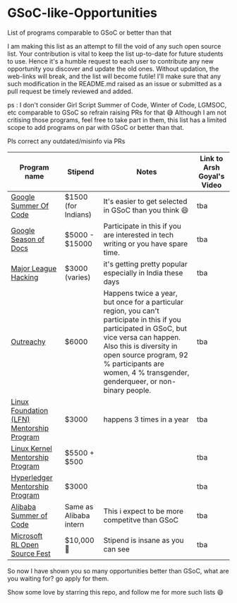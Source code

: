 # GSoC-like-Opportunities
List of programs comparable to GSoC or better than that

I am making this list as an attempt to fill the void of any such open source list. Your contribution is vital to keep the list up-to-date for future students to use. Hence it's a humble request to each user to contribute any new opportunity you discover and update the old ones. Without updation, the web-links will break, and the list will become futile! I'll make sure that any such modification in the README.md raised as an issue or submitted as a pull request be timely reviewed and added.

ps : I don't consider Girl Script Summer of Code, Winter of Code, LGMSOC, etc comparable to GSoC so refrain raising PRs for that 😅
Although I am not critising those programs, feel free to take part in them, this list has a limited scope to add programs on par with GSoC or better than that.

Pls correct any outdated/misinfo via PRs

| Program name | Stipend | Notes | Link to Arsh Goyal's Video |
| ----- | ------ | -------------- | ---- |
| [Google Summer Of Code](https://summerofcode.withgoogle.com/) | $1500 (for Indians)  | It's easier to get selected in GSoC than you think 😄 |  tba    |
| [Google Season of Docs](https://developers.google.com/season-of-docs) | $5000 - $15000 | Participate in this if you are interested in tech writing or you have spare time. | tba |
| [Major League Hacking](https://fellowship.mlh.io/) | $3000 (varies) | it's getting pretty popular especially in India these days| tba |
| [Outreachy](https://www.outreachy.org/) | $6000 | Happens twice a year, but once for a particular region, you can't participate in this if you participated in GSoC, but vice versa can happen. Also this is diversity in open source program, 92 % participants are women, 4 % transgender, genderqueer, or non-binary people. | tba |
| [Linux Foundation (LFN) Mentorship Program](https://wiki.lfnetworking.org/display/LN/LFN+Mentorship+Program) | $3000 | happens 3 times in a year | tba |
| [Linux Kernel Mentorship Program](https://www.linuxfoundation.org/blog/2019/03/announcing-the-linux-kernel-mentorship-project-on-communitybridge-a-new-linux-foundation-platform/) | $5500 + $500 | |tba | 
| [Hyperledger Mentorship Program](https://www.google.com/url?q=https://wiki.hyperledger.org/display/INTERN&sa=D&source=editors&ust=1630824291045000&usg=AOvVaw3vyLKMYaswGVKCgjLdutTm) | $3000 | | tba |
| [Alibaba Summer of Code](https://www.alibabacloud.com/blog/alibaba-summer-of-code-2020-leading-the-new-open-source-trend_596241) | Same as Alibaba intern | This i expect to be more competitve than GSoC | tba |
| [Microsoft RL Open Source Fest](https://www.microsoft.com/en-us/research/academic-program/rl-open-source-fest/) | $10,000 🙈| Stipend is insane as you can see | tba |

So now I have shown you so many opportunities better than GSoC, what are you waiting for? go apply for them.

Show some love by starring this repo, and follow me for more such lists 😄
